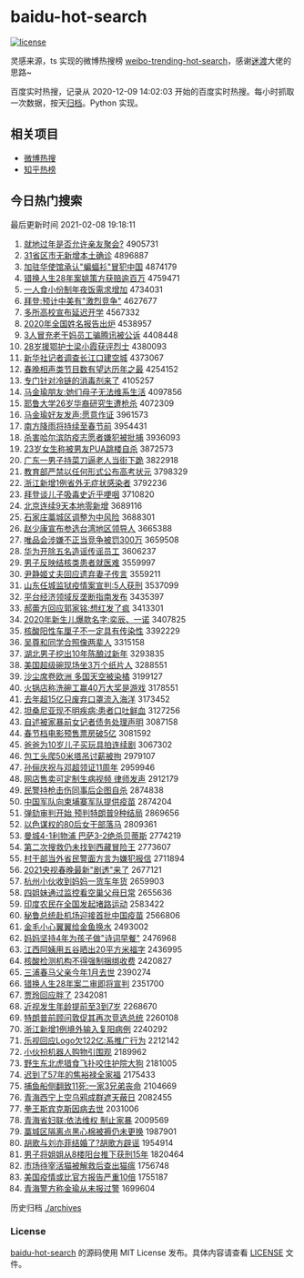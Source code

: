 # baidu-hot-search

[![license](https://img.shields.io/github/license/Arrackisarookie/baidu-hot-search)](https://github.com/Arrackisarookie/baidu-hot-search/blob/master/LICENSE)

灵感来源，ts 实现的微博热搜榜 [weibo-trending-hot-search](https://github.com/justjavac/weibo-trending-hot-search)，感谢[迷渡](https://github.com/justjavac)大佬的思路~

百度实时热搜，记录从 2020-12-09 14:02:03 开始的百度实时热搜。每小时抓取一次数据，按天[归档](./archives)。Python 实现。

## 相关项目
+ [微博热搜](https://github.com/Arrackisarookie/weibo-hot-search)
+ [知乎热榜](https://github.com/Arrackisarookie/zhihu-top-search)

## 今日热门搜索

<!-- Rank Begin -->

最后更新时间 2021-02-08 19:18:11

1. [就地过年是否允许亲友聚会?](http://www.baidu.com/baidu?cl=3&tn=SE_baiduhomet8_jmjb7mjw&rsv_dl=fyb_top&fr=top1000&wd=%BE%CD%B5%D8%B9%FD%C4%EA%CA%C7%B7%F1%D4%CA%D0%ED%C7%D7%D3%D1%BE%DB%BB%E1%3F) 4905731
1. [31省区市无新增本土确诊](http://www.baidu.com/baidu?cl=3&tn=SE_baiduhomet8_jmjb7mjw&rsv_dl=fyb_top&fr=top1000&wd=31%CA%A1%C7%F8%CA%D0%CE%DE%D0%C2%D4%F6%B1%BE%CD%C1%C8%B7%D5%EF) 4896887
1. [加驻华使馆承认"蝙蝠衫"冒犯中国](http://www.baidu.com/baidu?cl=3&tn=SE_baiduhomet8_jmjb7mjw&rsv_dl=fyb_top&fr=top1000&wd=%BC%D3%D7%A4%BB%AA%CA%B9%B9%DD%B3%D0%C8%CF%22%F2%F9%F2%F0%C9%C0%22%C3%B0%B7%B8%D6%D0%B9%FA) 4874179
1. [错换人生28年案姚策方获赔逾百万](http://www.baidu.com/baidu?cl=3&tn=SE_baiduhomet8_jmjb7mjw&rsv_dl=fyb_top&fr=top1000&wd=%B4%ED%BB%BB%C8%CB%C9%FA28%C4%EA%B0%B8%D2%A6%B2%DF%B7%BD%BB%F1%C5%E2%D3%E2%B0%D9%CD%F2) 4759471
1. [一人食小份制年夜饭需求增加](http://www.baidu.com/baidu?cl=3&tn=SE_baiduhomet8_jmjb7mjw&rsv_dl=fyb_top&fr=top1000&wd=%D2%BB%C8%CB%CA%B3%D0%A1%B7%DD%D6%C6%C4%EA%D2%B9%B7%B9%D0%E8%C7%F3%D4%F6%BC%D3) 4734031
1. [拜登:预计中美有"激烈竞争"](http://www.baidu.com/baidu?cl=3&tn=SE_baiduhomet8_jmjb7mjw&rsv_dl=fyb_top&fr=top1000&wd=%B0%DD%B5%C7%3A%D4%A4%BC%C6%D6%D0%C3%C0%D3%D0%22%BC%A4%C1%D2%BE%BA%D5%F9%22) 4627677
1. [多所高校宣布延迟开学](http://www.baidu.com/baidu?cl=3&tn=SE_baiduhomet8_jmjb7mjw&rsv_dl=fyb_top&fr=top1000&wd=%B6%E0%CB%F9%B8%DF%D0%A3%D0%FB%B2%BC%D1%D3%B3%D9%BF%AA%D1%A7) 4567332
1. [2020年全国姓名报告出炉](http://www.baidu.com/baidu?cl=3&tn=SE_baiduhomet8_jmjb7mjw&rsv_dl=fyb_top&fr=top1000&wd=2020%C4%EA%C8%AB%B9%FA%D0%D5%C3%FB%B1%A8%B8%E6%B3%F6%C2%AF) 4538957
1. [3人冒充老干妈员工骗腾讯被公诉](http://www.baidu.com/baidu?cl=3&tn=SE_baiduhomet8_jmjb7mjw&rsv_dl=fyb_top&fr=top1000&wd=3%C8%CB%C3%B0%B3%E4%C0%CF%B8%C9%C2%E8%D4%B1%B9%A4%C6%AD%CC%DA%D1%B6%B1%BB%B9%AB%CB%DF) 4408448
1. [28岁援鄂护士梁小霞获评烈士](http://www.baidu.com/baidu?cl=3&tn=SE_baiduhomet8_jmjb7mjw&rsv_dl=fyb_top&fr=top1000&wd=28%CB%EA%D4%AE%B6%F5%BB%A4%CA%BF%C1%BA%D0%A1%CF%BC%BB%F1%C6%C0%C1%D2%CA%BF) 4380093
1. [新华社记者调查长江口建空城](http://www.baidu.com/baidu?cl=3&tn=SE_baiduhomet8_jmjb7mjw&rsv_dl=fyb_top&fr=top1000&wd=%D0%C2%BB%AA%C9%E7%BC%C7%D5%DF%B5%F7%B2%E9%B3%A4%BD%AD%BF%DA%BD%A8%BF%D5%B3%C7) 4373067
1. [春晚相声类节目数有望达历年之最](http://www.baidu.com/baidu?cl=3&tn=SE_baiduhomet8_jmjb7mjw&rsv_dl=fyb_top&fr=top1000&wd=%B4%BA%CD%ED%CF%E0%C9%F9%C0%E0%BD%DA%C4%BF%CA%FD%D3%D0%CD%FB%B4%EF%C0%FA%C4%EA%D6%AE%D7%EE) 4254152
1. [专门针对冷链的消毒剂来了](http://www.baidu.com/baidu?cl=3&tn=SE_baiduhomet8_jmjb7mjw&rsv_dl=fyb_top&fr=top1000&wd=%D7%A8%C3%C5%D5%EB%B6%D4%C0%E4%C1%B4%B5%C4%CF%FB%B6%BE%BC%C1%C0%B4%C1%CB) 4105257
1. [马金瑜朋友:她们母子无法维系生活](http://www.baidu.com/baidu?cl=3&tn=SE_baiduhomet8_jmjb7mjw&rsv_dl=fyb_top&fr=top1000&wd=%C2%ED%BD%F0%E8%A4%C5%F3%D3%D1%3A%CB%FD%C3%C7%C4%B8%D7%D3%CE%DE%B7%A8%CE%AC%CF%B5%C9%FA%BB%EE) 4097856
1. [耶鲁大学26岁华裔研究生遭枪杀](http://www.baidu.com/baidu?cl=3&tn=SE_baiduhomet8_jmjb7mjw&rsv_dl=fyb_top&fr=top1000&wd=%D2%AE%C2%B3%B4%F3%D1%A726%CB%EA%BB%AA%D2%E1%D1%D0%BE%BF%C9%FA%D4%E2%C7%B9%C9%B1) 4072309
1. [马金瑜好友发声:愿意作证](http://www.baidu.com/baidu?cl=3&tn=SE_baiduhomet8_jmjb7mjw&rsv_dl=fyb_top&fr=top1000&wd=%C2%ED%BD%F0%E8%A4%BA%C3%D3%D1%B7%A2%C9%F9%3A%D4%B8%D2%E2%D7%F7%D6%A4) 3961573
1. [南方降雨将持续至春节前](http://www.baidu.com/baidu?cl=3&tn=SE_baiduhomet8_jmjb7mjw&rsv_dl=fyb_top&fr=top1000&wd=%C4%CF%B7%BD%BD%B5%D3%EA%BD%AB%B3%D6%D0%F8%D6%C1%B4%BA%BD%DA%C7%B0) 3954431
1. [杀害哈尔滨防疫志愿者嫌犯被批捕](http://www.baidu.com/baidu?cl=3&tn=SE_baiduhomet8_jmjb7mjw&rsv_dl=fyb_top&fr=top1000&wd=%C9%B1%BA%A6%B9%FE%B6%FB%B1%F5%B7%C0%D2%DF%D6%BE%D4%B8%D5%DF%CF%D3%B7%B8%B1%BB%C5%FA%B2%B6) 3936093
1. [23岁女生称被男友PUA跳楼自杀](http://www.baidu.com/baidu?cl=3&tn=SE_baiduhomet8_jmjb7mjw&rsv_dl=fyb_top&fr=top1000&wd=23%CB%EA%C5%AE%C9%FA%B3%C6%B1%BB%C4%D0%D3%D1PUA%CC%F8%C2%A5%D7%D4%C9%B1) 3872573
1. [广东一男子持菜刀逼老人当街下跪](http://www.baidu.com/baidu?cl=3&tn=SE_baiduhomet8_jmjb7mjw&rsv_dl=fyb_top&fr=top1000&wd=%B9%E3%B6%AB%D2%BB%C4%D0%D7%D3%B3%D6%B2%CB%B5%B6%B1%C6%C0%CF%C8%CB%B5%B1%BD%D6%CF%C2%B9%F2) 3822918
1. [教育部严禁以任何形式公布高考状元](http://www.baidu.com/baidu?cl=3&tn=SE_baiduhomet8_jmjb7mjw&rsv_dl=fyb_top&fr=top1000&wd=%BD%CC%D3%FD%B2%BF%D1%CF%BD%FB%D2%D4%C8%CE%BA%CE%D0%CE%CA%BD%B9%AB%B2%BC%B8%DF%BF%BC%D7%B4%D4%AA) 3798329
1. [浙江新增1例省外无症状感染者](http://www.baidu.com/baidu?cl=3&tn=SE_baiduhomet8_jmjb7mjw&rsv_dl=fyb_top&fr=top1000&wd=%D5%E3%BD%AD%D0%C2%D4%F61%C0%FD%CA%A1%CD%E2%CE%DE%D6%A2%D7%B4%B8%D0%C8%BE%D5%DF) 3792236
1. [拜登谈儿子吸毒史近乎哽咽](http://www.baidu.com/baidu?cl=3&tn=SE_baiduhomet8_jmjb7mjw&rsv_dl=fyb_top&fr=top1000&wd=%B0%DD%B5%C7%CC%B8%B6%F9%D7%D3%CE%FC%B6%BE%CA%B7%BD%FC%BA%F5%DF%EC%D1%CA) 3710820
1. [北京连续9天本地零新增](http://www.baidu.com/baidu?cl=3&tn=SE_baiduhomet8_jmjb7mjw&rsv_dl=fyb_top&fr=top1000&wd=%B1%B1%BE%A9%C1%AC%D0%F89%CC%EC%B1%BE%B5%D8%C1%E3%D0%C2%D4%F6) 3689116
1. [石家庄藁城区调整为中风险](http://www.baidu.com/baidu?cl=3&tn=SE_baiduhomet8_jmjb7mjw&rsv_dl=fyb_top&fr=top1000&wd=%CA%AF%BC%D2%D7%AF%DE%BB%B3%C7%C7%F8%B5%F7%D5%FB%CE%AA%D6%D0%B7%E7%CF%D5) 3688301
1. [赵少康宣布参选台湾地区领导人](http://www.baidu.com/baidu?cl=3&tn=SE_baiduhomet8_jmjb7mjw&rsv_dl=fyb_top&fr=top1000&wd=%D5%D4%C9%D9%BF%B5%D0%FB%B2%BC%B2%CE%D1%A1%CC%A8%CD%E5%B5%D8%C7%F8%C1%EC%B5%BC%C8%CB) 3665388
1. [唯品会涉嫌不正当竞争被罚300万](http://www.baidu.com/baidu?cl=3&tn=SE_baiduhomet8_jmjb7mjw&rsv_dl=fyb_top&fr=top1000&wd=%CE%A8%C6%B7%BB%E1%C9%E6%CF%D3%B2%BB%D5%FD%B5%B1%BE%BA%D5%F9%B1%BB%B7%A3300%CD%F2) 3659508
1. [华为开除五名造谣传谣员工](http://www.baidu.com/baidu?cl=3&tn=SE_baiduhomet8_jmjb7mjw&rsv_dl=fyb_top&fr=top1000&wd=%BB%AA%CE%AA%BF%AA%B3%FD%CE%E5%C3%FB%D4%EC%D2%A5%B4%AB%D2%A5%D4%B1%B9%A4) 3606237
1. [男子反映结核类患者就医难](http://www.baidu.com/baidu?cl=3&tn=SE_baiduhomet8_jmjb7mjw&rsv_dl=fyb_top&fr=top1000&wd=%C4%D0%D7%D3%B7%B4%D3%B3%BD%E1%BA%CB%C0%E0%BB%BC%D5%DF%BE%CD%D2%BD%C4%D1) 3559997
1. [尹静姬丈夫回应遗弃妻子传言](http://www.baidu.com/baidu?cl=3&tn=SE_baiduhomet8_jmjb7mjw&rsv_dl=fyb_top&fr=top1000&wd=%D2%FC%BE%B2%BC%A7%D5%C9%B7%F2%BB%D8%D3%A6%D2%C5%C6%FA%C6%DE%D7%D3%B4%AB%D1%D4) 3559211
1. [山东任城监狱疫情案宣判:5人获刑](http://www.baidu.com/baidu?cl=3&tn=SE_baiduhomet8_jmjb7mjw&rsv_dl=fyb_top&fr=top1000&wd=%C9%BD%B6%AB%C8%CE%B3%C7%BC%E0%D3%FC%D2%DF%C7%E9%B0%B8%D0%FB%C5%D0%3A5%C8%CB%BB%F1%D0%CC) 3537099
1. [平台经济领域反垄断指南发布](http://www.baidu.com/baidu?cl=3&tn=SE_baiduhomet8_jmjb7mjw&rsv_dl=fyb_top&fr=top1000&wd=%C6%BD%CC%A8%BE%AD%BC%C3%C1%EC%D3%F2%B7%B4%C2%A2%B6%CF%D6%B8%C4%CF%B7%A2%B2%BC) 3435397
1. [郝蕾方回应郭家铭:想红发了疯](http://www.baidu.com/baidu?cl=3&tn=SE_baiduhomet8_jmjb7mjw&rsv_dl=fyb_top&fr=top1000&wd=%BA%C2%C0%D9%B7%BD%BB%D8%D3%A6%B9%F9%BC%D2%C3%FA%3A%CF%EB%BA%EC%B7%A2%C1%CB%B7%E8) 3413301
1. [2020年新生儿爆款名字:奕辰、一诺](http://www.baidu.com/baidu?cl=3&tn=SE_baiduhomet8_jmjb7mjw&rsv_dl=fyb_top&fr=top1000&wd=2020%C4%EA%D0%C2%C9%FA%B6%F9%B1%AC%BF%EE%C3%FB%D7%D6%3A%DE%C8%B3%BD%A1%A2%D2%BB%C5%B5) 3407825
1. [核酸阳性车厘子不一定具有传染性](http://www.baidu.com/baidu?cl=3&tn=SE_baiduhomet8_jmjb7mjw&rsv_dl=fyb_top&fr=top1000&wd=%BA%CB%CB%E1%D1%F4%D0%D4%B3%B5%C0%E5%D7%D3%B2%BB%D2%BB%B6%A8%BE%DF%D3%D0%B4%AB%C8%BE%D0%D4) 3392229
1. [吴尊和同学合照像两辈人](http://www.baidu.com/baidu?cl=3&tn=SE_baiduhomet8_jmjb7mjw&rsv_dl=fyb_top&fr=top1000&wd=%CE%E2%D7%F0%BA%CD%CD%AC%D1%A7%BA%CF%D5%D5%CF%F1%C1%BD%B1%B2%C8%CB) 3315158
1. [湖北男子挖出10年陈酿过新年](http://www.baidu.com/baidu?cl=3&tn=SE_baiduhomet8_jmjb7mjw&rsv_dl=fyb_top&fr=top1000&wd=%BA%FE%B1%B1%C4%D0%D7%D3%CD%DA%B3%F610%C4%EA%B3%C2%C4%F0%B9%FD%D0%C2%C4%EA) 3293835
1. [美国超级碗现场坐3万个纸片人](http://www.baidu.com/baidu?cl=3&tn=SE_baiduhomet8_jmjb7mjw&rsv_dl=fyb_top&fr=top1000&wd=%C3%C0%B9%FA%B3%AC%BC%B6%CD%EB%CF%D6%B3%A1%D7%F83%CD%F2%B8%F6%D6%BD%C6%AC%C8%CB) 3288551
1. [沙尘席卷欧洲 多国天空被染橘](http://www.baidu.com/baidu?cl=3&tn=SE_baiduhomet8_jmjb7mjw&rsv_dl=fyb_top&fr=top1000&wd=%C9%B3%B3%BE%CF%AF%BE%ED%C5%B7%D6%DE%20%B6%E0%B9%FA%CC%EC%BF%D5%B1%BB%C8%BE%E9%D9) 3199127
1. [火锅店称洗碗工赢40万大奖是游戏](http://www.baidu.com/baidu?cl=3&tn=SE_baiduhomet8_jmjb7mjw&rsv_dl=fyb_top&fr=top1000&wd=%BB%F0%B9%F8%B5%EA%B3%C6%CF%B4%CD%EB%B9%A4%D3%AE40%CD%F2%B4%F3%BD%B1%CA%C7%D3%CE%CF%B7) 3178551
1. [去年超15亿只废弃口罩流入海洋](http://www.baidu.com/baidu?cl=3&tn=SE_baiduhomet8_jmjb7mjw&rsv_dl=fyb_top&fr=top1000&wd=%C8%A5%C4%EA%B3%AC15%D2%DA%D6%BB%B7%CF%C6%FA%BF%DA%D5%D6%C1%F7%C8%EB%BA%A3%D1%F3) 3173452
1. [坦桑尼亚现不明疾病:患者口吐鲜血](http://www.baidu.com/baidu?cl=3&tn=SE_baiduhomet8_jmjb7mjw&rsv_dl=fyb_top&fr=top1000&wd=%CC%B9%C9%A3%C4%E1%D1%C7%CF%D6%B2%BB%C3%F7%BC%B2%B2%A1%3A%BB%BC%D5%DF%BF%DA%CD%C2%CF%CA%D1%AA) 3127256
1. [自述被家暴前女记者债务处理声明](http://www.baidu.com/baidu?cl=3&tn=SE_baiduhomet8_jmjb7mjw&rsv_dl=fyb_top&fr=top1000&wd=%D7%D4%CA%F6%B1%BB%BC%D2%B1%A9%C7%B0%C5%AE%BC%C7%D5%DF%D5%AE%CE%F1%B4%A6%C0%ED%C9%F9%C3%F7) 3087158
1. [春节档电影预售票房破5亿](http://www.baidu.com/baidu?cl=3&tn=SE_baiduhomet8_jmjb7mjw&rsv_dl=fyb_top&fr=top1000&wd=%B4%BA%BD%DA%B5%B5%B5%E7%D3%B0%D4%A4%CA%DB%C6%B1%B7%BF%C6%C65%D2%DA) 3081592
1. [爸爸为10岁儿子买玩具拍连续剧](http://www.baidu.com/baidu?cl=3&tn=SE_baiduhomet8_jmjb7mjw&rsv_dl=fyb_top&fr=top1000&wd=%B0%D6%B0%D6%CE%AA10%CB%EA%B6%F9%D7%D3%C2%F2%CD%E6%BE%DF%C5%C4%C1%AC%D0%F8%BE%E7) 3067302
1. [包工头爬50米塔吊讨薪被拘](http://www.baidu.com/baidu?cl=3&tn=SE_baiduhomet8_jmjb7mjw&rsv_dl=fyb_top&fr=top1000&wd=%B0%FC%B9%A4%CD%B7%C5%C050%C3%D7%CB%FE%B5%F5%CC%D6%D0%BD%B1%BB%BE%D0) 2979107
1. [孙俪庆祝与邓超领证11周年](http://www.baidu.com/baidu?cl=3&tn=SE_baiduhomet8_jmjb7mjw&rsv_dl=fyb_top&fr=top1000&wd=%CB%EF%D9%B3%C7%EC%D7%A3%D3%EB%B5%CB%B3%AC%C1%EC%D6%A411%D6%DC%C4%EA) 2959946
1. [网店售卖可定制生病视频 律师发声](http://www.baidu.com/baidu?cl=3&tn=SE_baiduhomet8_jmjb7mjw&rsv_dl=fyb_top&fr=top1000&wd=%CD%F8%B5%EA%CA%DB%C2%F4%BF%C9%B6%A8%D6%C6%C9%FA%B2%A1%CA%D3%C6%B5%20%C2%C9%CA%A6%B7%A2%C9%F9) 2912179
1. [民警持枪击伤同事后企图自杀](http://www.baidu.com/baidu?cl=3&tn=SE_baiduhomet8_jmjb7mjw&rsv_dl=fyb_top&fr=top1000&wd=%C3%F1%BE%AF%B3%D6%C7%B9%BB%F7%C9%CB%CD%AC%CA%C2%BA%F3%C6%F3%CD%BC%D7%D4%C9%B1) 2874838
1. [中国军队向柬埔寨军队提供疫苗](http://www.baidu.com/baidu?cl=3&tn=SE_baiduhomet8_jmjb7mjw&rsv_dl=fyb_top&fr=top1000&wd=%D6%D0%B9%FA%BE%FC%B6%D3%CF%F2%BC%ED%C6%D2%D5%AF%BE%FC%B6%D3%CC%E1%B9%A9%D2%DF%C3%E7) 2874204
1. [弹劾审判开始 预判特朗普9种结局](http://www.baidu.com/baidu?cl=3&tn=SE_baiduhomet8_jmjb7mjw&rsv_dl=fyb_top&fr=top1000&wd=%B5%AF%DB%C0%C9%F3%C5%D0%BF%AA%CA%BC%20%D4%A4%C5%D0%CC%D8%C0%CA%C6%D59%D6%D6%BD%E1%BE%D6) 2869656
1. [以色谋权的80后女干部落马](http://www.baidu.com/baidu?cl=3&tn=SE_baiduhomet8_jmjb7mjw&rsv_dl=fyb_top&fr=top1000&wd=%D2%D4%C9%AB%C4%B1%C8%A8%B5%C480%BA%F3%C5%AE%B8%C9%B2%BF%C2%E4%C2%ED) 2809361
1. [曼城4-1利物浦 巴萨3-2绝杀贝蒂斯](http://www.baidu.com/baidu?cl=3&tn=SE_baiduhomet8_jmjb7mjw&rsv_dl=fyb_top&fr=top1000&wd=%C2%FC%B3%C74-1%C0%FB%CE%EF%C6%D6%20%B0%CD%C8%F83-2%BE%F8%C9%B1%B1%B4%B5%D9%CB%B9) 2774219
1. [第二次搜救仍未找到西藏冒险王](http://www.baidu.com/baidu?cl=3&tn=SE_baiduhomet8_jmjb7mjw&rsv_dl=fyb_top&fr=top1000&wd=%B5%DA%B6%FE%B4%CE%CB%D1%BE%C8%C8%D4%CE%B4%D5%D2%B5%BD%CE%F7%B2%D8%C3%B0%CF%D5%CD%F5) 2773607
1. [村干部当外省民警面方言为嫌犯报信](http://www.baidu.com/baidu?cl=3&tn=SE_baiduhomet8_jmjb7mjw&rsv_dl=fyb_top&fr=top1000&wd=%B4%E5%B8%C9%B2%BF%B5%B1%CD%E2%CA%A1%C3%F1%BE%AF%C3%E6%B7%BD%D1%D4%CE%AA%CF%D3%B7%B8%B1%A8%D0%C5) 2711894
1. [2021央视春晚最新"剧透"来了](http://www.baidu.com/baidu?cl=3&tn=SE_baiduhomet8_jmjb7mjw&rsv_dl=fyb_top&fr=top1000&wd=2021%D1%EB%CA%D3%B4%BA%CD%ED%D7%EE%D0%C2%22%BE%E7%CD%B8%22%C0%B4%C1%CB) 2677121
1. [杭州小伙收到妈妈一货车年货](http://www.baidu.com/baidu?cl=3&tn=SE_baiduhomet8_jmjb7mjw&rsv_dl=fyb_top&fr=top1000&wd=%BA%BC%D6%DD%D0%A1%BB%EF%CA%D5%B5%BD%C2%E8%C2%E8%D2%BB%BB%F5%B3%B5%C4%EA%BB%F5) 2659903
1. [四姐妹通过监控看空巢父母日常](http://www.baidu.com/baidu?cl=3&tn=SE_baiduhomet8_jmjb7mjw&rsv_dl=fyb_top&fr=top1000&wd=%CB%C4%BD%E3%C3%C3%CD%A8%B9%FD%BC%E0%BF%D8%BF%B4%BF%D5%B3%B2%B8%B8%C4%B8%C8%D5%B3%A3) 2655636
1. [印度农民在全国发起堵路运动](http://www.baidu.com/baidu?cl=3&tn=SE_baiduhomet8_jmjb7mjw&rsv_dl=fyb_top&fr=top1000&wd=%D3%A1%B6%C8%C5%A9%C3%F1%D4%DA%C8%AB%B9%FA%B7%A2%C6%F0%B6%C2%C2%B7%D4%CB%B6%AF) 2583422
1. [秘鲁总统赴机场迎接首批中国疫苗](http://www.baidu.com/baidu?cl=3&tn=SE_baiduhomet8_jmjb7mjw&rsv_dl=fyb_top&fr=top1000&wd=%C3%D8%C2%B3%D7%DC%CD%B3%B8%B0%BB%FA%B3%A1%D3%AD%BD%D3%CA%D7%C5%FA%D6%D0%B9%FA%D2%DF%C3%E7) 2566806
1. [金毛小心翼翼给金鱼换水](http://www.baidu.com/baidu?cl=3&tn=SE_baiduhomet8_jmjb7mjw&rsv_dl=fyb_top&fr=top1000&wd=%BD%F0%C3%AB%D0%A1%D0%C4%D2%ED%D2%ED%B8%F8%BD%F0%D3%E3%BB%BB%CB%AE) 2493002
1. [妈妈坚持4年为孩子做"诗词早餐"](http://www.baidu.com/baidu?cl=3&tn=SE_baiduhomet8_jmjb7mjw&rsv_dl=fyb_top&fr=top1000&wd=%C2%E8%C2%E8%BC%E1%B3%D64%C4%EA%CE%AA%BA%A2%D7%D3%D7%F6%22%CA%AB%B4%CA%D4%E7%B2%CD%22) 2476968
1. [江西阿姨用五谷晒出20平方米福字](http://www.baidu.com/baidu?cl=3&tn=SE_baiduhomet8_jmjb7mjw&rsv_dl=fyb_top&fr=top1000&wd=%BD%AD%CE%F7%B0%A2%D2%CC%D3%C3%CE%E5%B9%C8%C9%B9%B3%F620%C6%BD%B7%BD%C3%D7%B8%A3%D7%D6) 2436995
1. [核酸检测机构不得强制捆绑收费](http://www.baidu.com/baidu?cl=3&tn=SE_baiduhomet8_jmjb7mjw&rsv_dl=fyb_top&fr=top1000&wd=%BA%CB%CB%E1%BC%EC%B2%E2%BB%FA%B9%B9%B2%BB%B5%C3%C7%BF%D6%C6%C0%A6%B0%F3%CA%D5%B7%D1) 2420827
1. [三浦春马父亲今年1月去世](http://www.baidu.com/baidu?cl=3&tn=SE_baiduhomet8_jmjb7mjw&rsv_dl=fyb_top&fr=top1000&wd=%C8%FD%C6%D6%B4%BA%C2%ED%B8%B8%C7%D7%BD%F1%C4%EA1%D4%C2%C8%A5%CA%C0) 2390274
1. [错换人生28年案二审即将宣判](http://www.baidu.com/baidu?cl=3&tn=SE_baiduhomet8_jmjb7mjw&rsv_dl=fyb_top&fr=top1000&wd=%B4%ED%BB%BB%C8%CB%C9%FA28%C4%EA%B0%B8%B6%FE%C9%F3%BC%B4%BD%AB%D0%FB%C5%D0) 2351700
1. [贾玲回应胖了](http://www.baidu.com/baidu?cl=3&tn=SE_baiduhomet8_jmjb7mjw&rsv_dl=fyb_top&fr=top1000&wd=%BC%D6%C1%E1%BB%D8%D3%A6%C5%D6%C1%CB) 2342081
1. [近视发生年龄提前至3到7岁](http://www.baidu.com/baidu?cl=3&tn=SE_baiduhomet8_jmjb7mjw&rsv_dl=fyb_top&fr=top1000&wd=%BD%FC%CA%D3%B7%A2%C9%FA%C4%EA%C1%E4%CC%E1%C7%B0%D6%C13%B5%BD7%CB%EA) 2268670
1. [特朗普前顾问敦促其再次竞选总统](http://www.baidu.com/baidu?cl=3&tn=SE_baiduhomet8_jmjb7mjw&rsv_dl=fyb_top&fr=top1000&wd=%CC%D8%C0%CA%C6%D5%C7%B0%B9%CB%CE%CA%B6%D8%B4%D9%C6%E4%D4%D9%B4%CE%BE%BA%D1%A1%D7%DC%CD%B3) 2260108
1. [浙江新增1例境外输入复阳病例](http://www.baidu.com/baidu?cl=3&tn=SE_baiduhomet8_jmjb7mjw&rsv_dl=fyb_top&fr=top1000&wd=%D5%E3%BD%AD%D0%C2%D4%F61%C0%FD%BE%B3%CD%E2%CA%E4%C8%EB%B8%B4%D1%F4%B2%A1%C0%FD) 2240292
1. [乐视回应Logo欠122亿:系推广行为](http://www.baidu.com/baidu?cl=3&tn=SE_baiduhomet8_jmjb7mjw&rsv_dl=fyb_top&fr=top1000&wd=%C0%D6%CA%D3%BB%D8%D3%A6Logo%C7%B7122%D2%DA%3A%CF%B5%CD%C6%B9%E3%D0%D0%CE%AA) 2212142
1. [小伙扮机器人购物引围观](http://www.baidu.com/baidu?cl=3&tn=SE_baiduhomet8_jmjb7mjw&rsv_dl=fyb_top&fr=top1000&wd=%D0%A1%BB%EF%B0%E7%BB%FA%C6%F7%C8%CB%B9%BA%CE%EF%D2%FD%CE%A7%B9%DB) 2189962
1. [野生东北虎猎食飞扑咬住护院大狗](http://www.baidu.com/baidu?cl=3&tn=SE_baiduhomet8_jmjb7mjw&rsv_dl=fyb_top&fr=top1000&wd=%D2%B0%C9%FA%B6%AB%B1%B1%BB%A2%C1%D4%CA%B3%B7%C9%C6%CB%D2%A7%D7%A1%BB%A4%D4%BA%B4%F3%B9%B7) 2181005
1. [迟到了57年的焦裕禄全家福](http://www.baidu.com/baidu?cl=3&tn=SE_baiduhomet8_jmjb7mjw&rsv_dl=fyb_top&fr=top1000&wd=%B3%D9%B5%BD%C1%CB57%C4%EA%B5%C4%BD%B9%D4%A3%C2%BB%C8%AB%BC%D2%B8%A3) 2175433
1. [捕鱼船侧翻致11死:一家3兄弟丧命](http://www.baidu.com/baidu?cl=3&tn=SE_baiduhomet8_jmjb7mjw&rsv_dl=fyb_top&fr=top1000&wd=%B2%B6%D3%E3%B4%AC%B2%E0%B7%AD%D6%C211%CB%C0%3A%D2%BB%BC%D23%D0%D6%B5%DC%C9%A5%C3%FC) 2104669
1. [青海西宁上空乌鸦成群遮天蔽日](http://www.baidu.com/baidu?cl=3&tn=SE_baiduhomet8_jmjb7mjw&rsv_dl=fyb_top&fr=top1000&wd=%C7%E0%BA%A3%CE%F7%C4%FE%C9%CF%BF%D5%CE%DA%D1%BB%B3%C9%C8%BA%D5%DA%CC%EC%B1%CE%C8%D5) 2082455
1. [拳王斯宾克斯因病去世](http://www.baidu.com/baidu?cl=3&tn=SE_baiduhomet8_jmjb7mjw&rsv_dl=fyb_top&fr=top1000&wd=%C8%AD%CD%F5%CB%B9%B1%F6%BF%CB%CB%B9%D2%F2%B2%A1%C8%A5%CA%C0) 2031006
1. [青海省妇联:依法维权 制止家暴](http://www.baidu.com/baidu?cl=3&tn=SE_baiduhomet8_jmjb7mjw&rsv_dl=fyb_top&fr=top1000&wd=%C7%E0%BA%A3%CA%A1%B8%BE%C1%AA%3A%D2%C0%B7%A8%CE%AC%C8%A8%20%D6%C6%D6%B9%BC%D2%B1%A9) 2009569
1. [藁城区隔离点黑心棉被褥仍未更换](http://www.baidu.com/baidu?cl=3&tn=SE_baiduhomet8_jmjb7mjw&rsv_dl=fyb_top&fr=top1000&wd=%DE%BB%B3%C7%C7%F8%B8%F4%C0%EB%B5%E3%BA%DA%D0%C4%C3%DE%B1%BB%C8%EC%C8%D4%CE%B4%B8%FC%BB%BB) 1987901
1. [胡歌与刘亦菲结婚了?胡歌方辟谣](http://www.baidu.com/baidu?cl=3&tn=SE_baiduhomet8_jmjb7mjw&rsv_dl=fyb_top&fr=top1000&wd=%BA%FA%B8%E8%D3%EB%C1%F5%D2%E0%B7%C6%BD%E1%BB%E9%C1%CB%3F%BA%FA%B8%E8%B7%BD%B1%D9%D2%A5) 1954914
1. [男子将姐姐从8楼阳台推下获刑15年](http://www.baidu.com/baidu?cl=3&tn=SE_baiduhomet8_jmjb7mjw&rsv_dl=fyb_top&fr=top1000&wd=%C4%D0%D7%D3%BD%AB%BD%E3%BD%E3%B4%D38%C2%A5%D1%F4%CC%A8%CD%C6%CF%C2%BB%F1%D0%CC15%C4%EA) 1820464
1. [市场待宰活猫被解救后查出猫瘟](http://www.baidu.com/baidu?cl=3&tn=SE_baiduhomet8_jmjb7mjw&rsv_dl=fyb_top&fr=top1000&wd=%CA%D0%B3%A1%B4%FD%D4%D7%BB%EE%C3%A8%B1%BB%BD%E2%BE%C8%BA%F3%B2%E9%B3%F6%C3%A8%CE%C1) 1756748
1. [美国疫情或比官方报告严重10倍](http://www.baidu.com/baidu?cl=3&tn=SE_baiduhomet8_jmjb7mjw&rsv_dl=fyb_top&fr=top1000&wd=%C3%C0%B9%FA%D2%DF%C7%E9%BB%F2%B1%C8%B9%D9%B7%BD%B1%A8%B8%E6%D1%CF%D6%D810%B1%B6) 1755187
1. [青海警方称金瑜从未报过警](http://www.baidu.com/baidu?cl=3&tn=SE_baiduhomet8_jmjb7mjw&rsv_dl=fyb_top&fr=top1000&wd=%C7%E0%BA%A3%BE%AF%B7%BD%B3%C6%BD%F0%E8%A4%B4%D3%CE%B4%B1%A8%B9%FD%BE%AF) 1699604
<!-- Rank End -->

历史归档 [./archives](./archives)

### License

[baidu-hot-search](https://github.com/Arrackisarookie/baidu-hot-search) 的源码使用 MIT License 发布。具体内容请查看 [LICENSE](./LICENSE) 文件。
